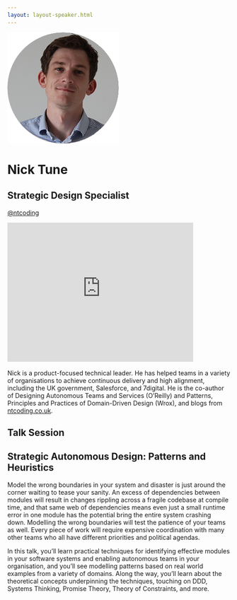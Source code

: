 ```yaml
---
layout: layout-speaker.html
---
```


<div class="container section featured-speaker">
  <div class="row">
    <div class="col-xs-12 col-sm-2 img-container">
      <img class="speaker-page-img" src="../img/speakers/Nick-Tune-ON.png">
    </div>
    <div class="col-xs-12 col-sm-10 copy-container">
    <h1 class="speaker-header">Nick Tune</h1>
    <h2 class="speaker-subtitle">Strategic Design Specialist</h2>
    <p class="copy"><a class="speaker-handle" href="https://twitter.com/ntcoding" target="_blank">@ntcoding</a></p>
    <div class="video-responsive">
        <iframe width="420" height="315" src="http://www.youtube.com/embed/mEFbjt_87TU" frameborder="0" allowfullscreen></iframe>
      </div>
      <p class="copy"></p>
    <p class="copy">Nick is a product-focused technical leader. He has helped teams in a variety of organisations to achieve continuous delivery and high alignment, including the UK government, Salesforce, and 7digital. He is the co-author of Designing Autonomous Teams and Services (O’Reilly) and Patterns, Principles and Practices of Domain-Driven Design (Wrox), and blogs from <a href="http://ntcoding.co.uk">ntcoding.co.uk</a>.</p>
    <h2 class="speaker-subheader">Talk Session</h2>
    <h2 class="speaker-subheader gold">Strategic Autonomous Design: Patterns and Heuristics</h2>
    <p class="copy">Model the wrong boundaries in your system and disaster is just around the corner waiting to tease your sanity. An excess of dependencies between modules will result in changes rippling across a fragile codebase at compile time, and that same web of dependencies means even just a small runtime error in one module has the potential bring the entire system crashing down. Modelling the wrong boundaries will test the patience of your teams as well. Every piece of work will require expensive coordination with many other teams who all have different priorities and political agendas.</p>
    <p class="copy">In this talk, you’ll learn practical techniques for identifying effective modules in your software systems and enabling autonomous teams in your organisation, and you’ll see modelling patterns based on real world examples from a variety of domains. Along the way, you’ll learn about the theoretical concepts underpinning the techniques, touching on DDD, Systems Thinking, Promise Theory, Theory of Constraints, and more.</p>
    <!--<a class="btn" href="https://ti.to/explore-ddd-conference/2017">Buy Tickets</a>-->
    </div>
  </div>
</div>